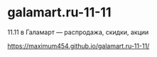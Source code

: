 # galamart.ru-11-11
11.11 в Галамарт — распродажа, скидки, акции



https://maximum454.github.io/galamart.ru-11-11/